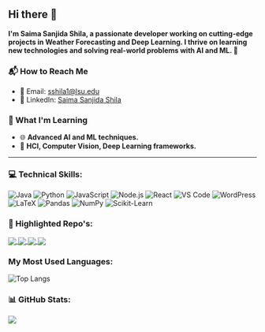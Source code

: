 ## Hi there 👋
**I'm Saima Sanjida Shila, a passionate developer working on cutting-edge projects in Weather Forecasting and Deep Learning. I thrive on learning new technologies and solving real-world problems with AI and ML. 🌟**

<!--
**saimasanjidashila/saimasanjidashila** is a ✨ _special_ ✨ repository because its `README.md` (this file) appears on your GitHub profile.

Here are some ideas to get you started:

- 🔭 I’m currently working on Weather Forecasting on real-time Predictions Using Deep Learning Models
- 🌱 I’m currently learning AI, ML.
- 📫 How to reach me: sshila1@lsu.edu
- ⚡ Fun fact: I like hiking and going for long walks.
-->

### 📬 How to Reach Me
- 📧 Email: [sshila1@lsu.edu](mailto:sshila1@lsu.edu)
- 💼 LinkedIn: [Saima Sanjida Shila](https://www.linkedin.com/in/saima-sanjida-shila-5a4373236/) 

### 🌱 What I'm Learning
- 🌐 **Advanced AI and ML techniques.**
- 🧠 **HCI, Computer Vision, Deep Learning frameworks.**

---
### 💻 Technical Skills:
![Java](https://img.shields.io/badge/Java-007396?style=for-the-badge&logo=java&logoColor=white)
![Python](https://img.shields.io/badge/Python-3776AB?style=for-the-badge&logo=python&logoColor=white)
![JavaScript](https://img.shields.io/badge/JavaScript-F7DF1E?style=for-the-badge&logo=javascript&logoColor=black)
![Node.js](https://img.shields.io/badge/Node.js-339933?style=for-the-badge&logo=nodedotjs&logoColor=white)
![React](https://img.shields.io/badge/React-61DAFB?style=for-the-badge&logo=react&logoColor=black)
![VS Code](https://img.shields.io/badge/VS%20Code-0078D4?style=for-the-badge&logo=visualstudiocode&logoColor=white)
![WordPress](https://img.shields.io/badge/WordPress-21759B?style=for-the-badge&logo=wordpress&logoColor=white)
![LaTeX](https://img.shields.io/badge/LaTeX-008080?style=for-the-badge&logo=latex&logoColor=white)
![Pandas](https://img.shields.io/badge/Pandas-150458?style=for-the-badge&logo=pandas&logoColor=white)
![NumPy](https://img.shields.io/badge/NumPy-013243?style=for-the-badge&logo=numpy&logoColor=white)
![Scikit-Learn](https://img.shields.io/badge/Scikit--Learn-F7931E?style=for-the-badge&logo=scikit-learn&logoColor=white)


### 📂 Highlighted Repo's:

<a href="https://github.com/saimasanjidashila/QSum-using-Llama">
  <img align="center" src="https://github-readme-stats.vercel.app/api/pin/?username=saimasanjidashila&repo=QSum-using-Llama&theme=dark" />
</a>
<a href="https://github.com/saimasanjidashila/Food-Delivery-React-Project">
  <img align="center" src="https://github-readme-stats.vercel.app/api/pin/?username=saimasanjidashila&repo=Food-Delivery-React-Project&theme=dark" />
</a>
<a href="https://github.com/saimasanjidashila/Airline-Database-Management-System.git">
  <img align="center" src="https://github-readme-stats.vercel.app/api/pin/?username=saimasanjidashila&repo=Airline-Database-Management-System&theme=dark" />
</a>

<a href="https://github.com/saimasanjidashila/E-commerce-Seller-Rating-System-using-Apache-Spark.git">
  <img align="center" src="https://github-readme-stats.vercel.app/api/pin/?username=saimasanjidashila&repo=E-commerce-Seller-Rating-System-using-Apache-Spark&theme=dark" />
</a>


### My Most Used Languages:

![Top Langs](https://github-readme-stats.vercel.app/api/top-langs/?username=saimasanjidashila&layout=compact&theme=radical&hide_border=false&title_color=FF6AC1&text_color=FFFFFF)


### 📊 GitHub Stats:
![](https://github-readme-stats.vercel.app/api?username=saimasanjidashila&theme=dark&hide_border=false&include_all_commits=true&count_private=true)


